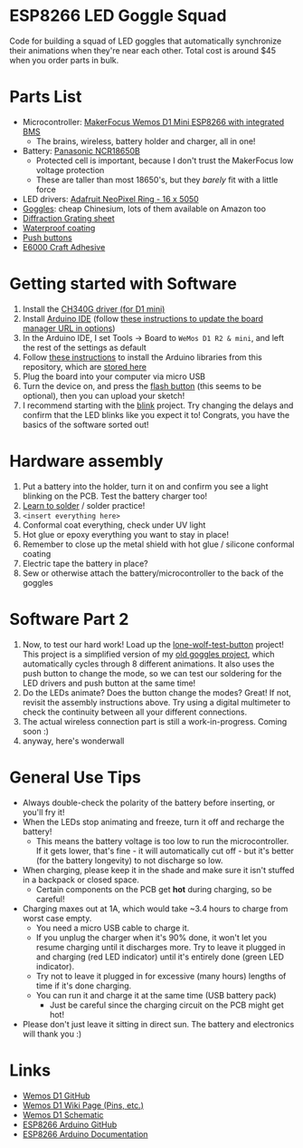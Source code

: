 # ESP8266 LED Goggle Squad
Code for building a squad of LED goggles that automatically synchronize their animations when they're near each other.  Total cost is around $45 when you order parts in bulk.

# Parts List
* Microcontroller: [MakerFocus Wemos D1 Mini ESP8266 with integrated BMS](https://smile.amazon.com/gp/product/B075H8X7H2/)
  * The brains, wireless, battery holder and charger, all in one!
* Battery: [Panasonic NCR18650B](https://www.imrbatteries.com/panasonic-ncr18650b-18650-3350mah-protected-button-top-battery/)
  * Protected cell is important, because I don't trust the MakerFocus low voltage protection
  * These are taller than most 18650's, but they *barely* fit with a little force
* LED drivers: [Adafruit NeoPixel Ring - 16 x 5050](https://www.adafruit.com/product/1463)
* [Goggles](https://www.banggood.com/Welding-Cutting-Welders-Industrial-Safety-Goggles-Steampunk-Cup-Goggles-p-1135671.html?cur_warehouse=CN): cheap Chinesium, lots of them available on Amazon too
* [Diffraction Grating sheet](https://smile.amazon.com/gp/product/B007FZT3Y2/)
* [Waterproof coating](https://smile.amazon.com/gp/product/B008O9YIV6/)
* [Push buttons](https://smile.amazon.com/gp/product/B01E38OS7K/)
* [E6000 Craft Adhesive](https://smile.amazon.com/gp/product/B007TSYNG8/)

# Getting started with Software
1. Install the [CH340G driver (for D1 mini)](/drivers/CH340G)
2. Install [Arduino IDE](https://www.arduino.cc/en/Main/Software) (follow [these instructions to update the board manager URL in options](https://github.com/wemos/Arduino_D1))
3. In the Arduino IDE, I set Tools -> Board to `WeMos D1 R2 & mini`, and left the rest of the settings as default
4. Follow [these instructions](https://learn.adafruit.com/adafruit-all-about-arduino-libraries-install-use) to install the Arduino libraries from this repository, which are [stored here](/libraries)
5. Plug the board into your computer via micro USB
6. Turn the device on, and press the [flash button](wemos-d1-mini.png) (this seems to be optional), then you can upload your sketch!
7. I recommend starting with the [blink](/blink/blink.ino) project.  Try changing the delays and confirm that the LED blinks like you expect it to!  Congrats, you have the basics of the software sorted out!

# Hardware assembly
1. Put a battery into the holder, turn it on and confirm you see a light blinking on the PCB.  Test the battery charger too!
2. [Learn to solder](https://learn.adafruit.com/adafruit-guide-excellent-soldering) / solder practice!
3. `<insert everything here>`
4. Conformal coat everything, check under UV light
5. Hot glue or epoxy everything you want to stay in place!
6. Remember to close up the metal shield with hot glue / silicone conformal coating
7. Electric tape the battery in place?
8. Sew or otherwise attach the battery/microcontroller to the back of the goggles

# Software Part 2
1. Now, to test our hard work!  Load up the [lone-wolf-test-button](/lone-wolf-test-button/lone-wolf-test-button.ino) project!  This project is a simplified version of my [old goggles project](https://github.com/rorosaurus/neopixel-goggles), which automatically cycles through 8 different animations.  It also uses the push button to change the mode, so we can test our soldering for the LED drivers and push button at the same time!
2. Do the LEDs animate?  Does the button change the modes?  Great!  If not, revisit the assembly instructions above.  Try using a digital multimeter to check the continuity between all your different connections.
3. The actual wireless connection part is still a work-in-progress.  Coming soon :)
4. anyway, here's wonderwall

# General Use Tips
* Always double-check the polarity of the battery before inserting, or you'll fry it!
* When the LEDs stop animating and freeze, turn it off and recharge the battery!
  * This means the battery voltage is too low to run the microcontroller.  If it gets lower, that's fine - it will automatically cut off - but it's better (for the battery longevity) to not discharge so low.
* When charging, please keep it in the shade and make sure it isn't stuffed in a backpack or closed space.
  * Certain components on the PCB get **hot** during charging, so be careful!
* Charging maxes out at 1A, which would take ~3.4 hours to charge from worst case empty.
  * You need a micro USB cable to charge it.
  * If you unplug the charger when it's 90% done, it won't let you resume charging until it discharges more.  Try to leave it plugged in and charging (red LED indicator) until it's entirely done (green LED indicator).
  * Try not to leave it plugged in for excessive (many hours) lengths of time if it's done charging.
  * You can run it and charge it at the same time (USB battery pack)
    * Just be careful since the charging circuit on the PCB might get hot!
* Please don't just leave it sitting in direct sun.  The battery and electronics will thank you :)

# Links
* [Wemos D1 GitHub](https://github.com/wemos/Arduino_D1)
* [Wemos D1 Wiki Page (Pins, etc.)](https://wiki.wemos.cc/products:d1:d1_mini)
* [Wemos D1 Schematic](https://wiki.wemos.cc/_media/products:d1:sch_d1_mini_v3.0.0.pdf)
* [ESP8266 Arduino GitHub](https://github.com/esp8266/Arduino)
* [ESP8266 Arduino Documentation](https://arduino-esp8266.readthedocs.io/en/latest/)
